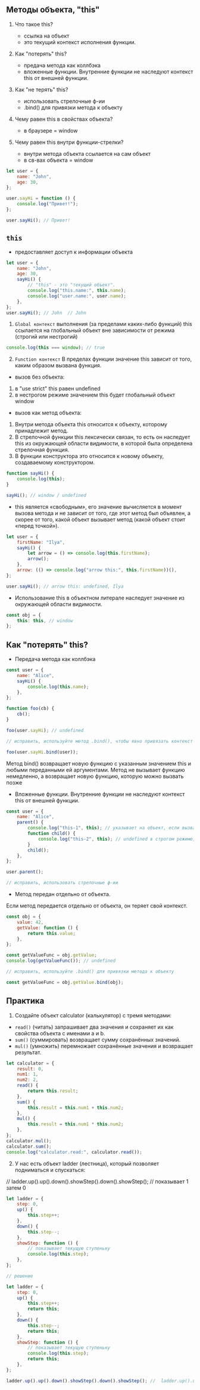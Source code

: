 ## Методы объекта, "this"

1. Что такое this?

    - ссылка на объект
    - это текущий контекст исполнения функции.

2. Как "потерять" this?

    - предача метода как коллбэка
    - вложенные функции. Внутренние функции не наследуют контекст this от внешней функции.

3. Как "не терять" this?

    - использовать стрелочные ф-ии
    - .bind() для привязки метода к объекту

4. Чему равен this в свойствах объекта?

    - в браузере = window

5. Чему равен this внутри функции-стрелки?

    - внутри метода объекта ссылается на сам объект
    - в св-вах объекта = window

```js
let user = {
    name: "John",
    age: 30,
};

user.sayHi = function () {
    console.log("Привет!");
};

user.sayHi(); // Привет!
```

## `this`

-   предоставляет доступ к информации объекта

```js
let user = {
    name: "John",
    age: 30,
    sayHi() {
        // "this" - это "текущий объект".
        console.log("this.name:", this.name);
        console.log("user.name:", user.name);
    },
};
user.sayHi(); // John  // John
```

1. `Global контекст` выполнения (за пределами каких-либо функций) this ссылается на глобальный объект вне зависимости от режима (строгий или нестрогий)

```js
console.log(this === window); // true
```

2. `Function контекст` В пределах функции значение this зависит от того, каким образом вызвана функция.

-   вызов без объекта:

1. в "use strict" this равен undefined
2. в нестрогом режиме значением this будет глобальный объект window

-   вызов как метод объекта:

1. Внутри метода объекта this относится к объекту, которому принадлежит метод.
2. В стрелочной функции this лексически связан, то есть он наследует this из окружающей области видимости, в которой была определена стрелочная функция.
3. В функции конструктора это относится к новому объекту, создаваемому конструктором.

```js
function sayHi() {
    console.log(this);
}

sayHi(); // window / undefined
```

-   this является «свободным», его значение вычисляется в момент вызова метода и не зависит от того, где этот метод был объявлен, а скорее от того, какой объект вызывает метод (какой объект стоит «перед точкой»).

```js
let user = {
    firstName: "Ilya",
    sayHi() {
        let arrow = () => console.log(this.firstName);
        arrow();
    },
    arrow: (() => console.log("arrow this:", this.firstName))(),
};

user.sayHi(); // arrow this: undefined, Ilya
```

-   Использование this в объектном литерале наследует значение из окружающей области видимости.

```js
const obj = {
    this: this, // window
};
```

## Как "потерять" this?

-   Передача метода как коллбэка

```js
const user = {
    name: "Alice",
    sayHi() {
        console.log(this.name);
    },
};

function foo(cb) {
    cb();
}

foo(user.sayHi); // undefined

// исправить, используйте метод .bind(), чтобы явно привязать контекст this к методу

foo(user.sayHi.bind(user));
```

Метод bind() возвращает новую функцию с указанным значением this и любыми переданными ей аргументами. Метод не вызывает функцию немедленно, а возвращает новую функцию, которую можно вызвать позже

-   Вложенные функции. Внутренние функции не наследуют контекст this от внешней функции.

```js
const user = {
    name: "Alice",
    parent() {
        console.log("this-1", this); // указывает на объект, если вызван как метод
        function child() {
            console.log("this-2", this); // undefined в строгом режиме, window в браузере
        }
        child();
    },
};

user.parent();

// исправить, использовать стрелочные ф-ии
```

-   Метод передан отдельно от объекта.

Если метод передается отдельно от объекта, он теряет свой контекст.

```js
const obj = {
    value: 42,
    getValue: function () {
        return this.value;
    },
};

const getValueFunc = obj.getValue;
console.log(getValueFunc()); // undefined

// исправить, используйте .bind() для привязки метода к объекту

const getValueFunc = obj.getValue.bind(obj);
```

## Практика

1. Создайте объект calculator (калькулятор) с тремя методами:

-   `read()` (читать) запрашивает два значения и сохраняет их как свойства объекта с именами a и b.
-   `sum()` (суммировать) возвращает сумму сохранённых значений.
-   `mul()` (умножить) перемножает сохранённые значения и возвращает результат.

```js
let calculator = {
    result: 0,
    num1: 1,
    num2: 2,
    read() {
        return this.result;
    },
    sum() {
        this.result = this.num1 + this.num2;
    },
    mul() {
        this.result = this.num1 * this.num2;
    },
};
calculator.mul();
calculator.sum();
console.log("calculator.read:", calculator.read());
```

2. У нас есть объект ladder (лестница), который позволяет подниматься и спускаться:

// ladder.up().up().down().showStep().down().showStep(); // показывает 1 затем 0

```js
let ladder = {
    step: 0,
    up() {
        this.step++;
    },
    down() {
        this.step--;
    },
    showStep: function () {
        // показывает текущую ступеньку
        console.log(this.step);
    },
};

// решение

let ladder = {
    step: 0,
    up() {
        this.step++;
        return this;
    },
    down() {
        this.step--;
        return this;
    },
    showStep: function () {
        // показывает текущую ступеньку
        console.log(this.step);
        return this;
    },
};

ladder.up().up().down().showStep().down().showStep(); //  ladder.up().up().down().showStep().down().showStep(); // показывает 1 затем 0
```
